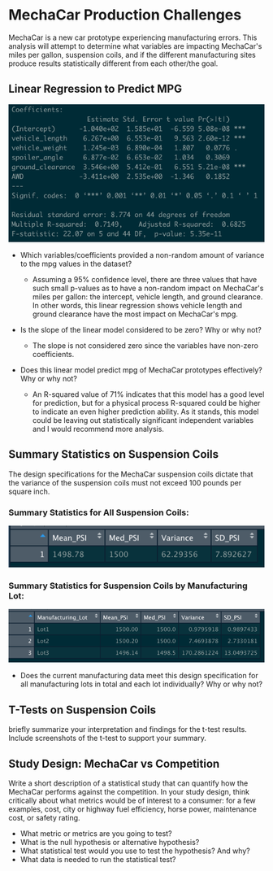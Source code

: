 # MechaCar Production Challenges
MechaCar is a new car prototype experiencing manufacturing errors. This analysis will attempt to determine what variables are impacting MechaCar's miles per gallon, suspension coils, and if the different manufacturing sites produce results statistically different from each other/the goal.

## Linear Regression to Predict MPG

![MLR_results.png](https://github.com/kaileymd/MechaCar_Statistical_Analysis/blob/main/images/MLR_results.png)

- Which variables/coefficients provided a non-random amount of variance to the mpg values in the dataset?
  - Assuming a 95% confidence level, there are three values that have such small p-values as to have a non-random impact on MechaCar's miles per gallon: the intercept, vehicle length, and ground clearance. In other words, this linear regression shows vehicle length and ground clearance have the most impact on MechaCar's mpg.

- Is the slope of the linear model considered to be zero? Why or why not?
  - The slope is not considered zero since the variables have non-zero coefficients.

- Does this linear model predict mpg of MechaCar prototypes effectively? Why or why not?
  - An R-squared value of 71% indicates that this model has a good level for prediction, but for a physical process R-squared could be higher to indicate an even higher prediction ability. As it stands, this model could be leaving out statistically significant independent variables and I would recommend more analysis.
    
## Summary Statistics on Suspension Coils
The design specifications for the MechaCar suspension coils dictate that the variance of the suspension coils must not exceed 100 pounds per square inch. 

### Summary Statistics for All Suspension Coils:
![total_summary.png](https://github.com/kaileymd/MechaCar_Statistical_Analysis/blob/main/images/total_summary.png)

### Summary Statistics for Suspension Coils by Manufacturing Lot:

![lot_summary.png](https://github.com/kaileymd/MechaCar_Statistical_Analysis/blob/main/images/lot_summary.png)

- Does the current manufacturing data meet this design specification for all manufacturing lots in total and each lot individually? Why or why not?

## T-Tests on Suspension Coils
briefly summarize your interpretation and findings for the t-test results. Include screenshots of the t-test to support your summary. 

## Study Design: MechaCar vs Competition
Write a short description of a statistical study that can quantify how the MechaCar performs against the competition. In your study design, think critically about what metrics would be of interest to a consumer: for a few examples, cost, city or highway fuel efficiency, horse power, maintenance cost, or safety rating. 

- What metric or metrics are you going to test?
- What is the null hypothesis or alternative hypothesis?
- What statistical test would you use to test the hypothesis? And why?
- What data is needed to run the statistical test?
